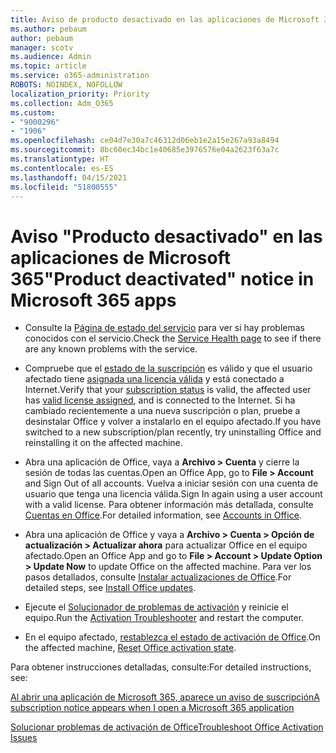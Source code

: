 ```yaml
---
title: Aviso de producto desactivado en las aplicaciones de Microsoft 365
ms.author: pebaum
author: pebaum
manager: scotv
ms.audience: Admin
ms.topic: article
ms.service: o365-administration
ROBOTS: NOINDEX, NOFOLLOW
localization_priority: Priority
ms.collection: Adm_O365
ms.custom:
- "9000296"
- "1906"
ms.openlocfilehash: ce04d7e30a7c46312d06eb1e2a15e267a93a8494
ms.sourcegitcommit: 8bc60ec34bc1e40685e3976576e04a2623f63a7c
ms.translationtype: HT
ms.contentlocale: es-ES
ms.lasthandoff: 04/15/2021
ms.locfileid: "51800555"
---
```

# <a name="product-deactivated-notice-in-microsoft-365-apps"></a><span data-ttu-id="5b27b-102">Aviso "Producto desactivado" en las aplicaciones de Microsoft 365</span><span class="sxs-lookup"><span data-stu-id="5b27b-102">"Product deactivated" notice in Microsoft 365 apps</span></span>

- <span data-ttu-id="5b27b-103">Consulte la [Página de estado del servicio](https://docs.microsoft.com/office365/enterprise/view-service-health) para ver si hay problemas conocidos con el servicio.</span><span class="sxs-lookup"><span data-stu-id="5b27b-103">Check the [Service Health page](https://docs.microsoft.com/office365/enterprise/view-service-health) to see if there are any known problems with the service.</span></span>

- <span data-ttu-id="5b27b-104">Compruebe que el [estado de la suscripción](https://support.office.com/article/unlicensed-product-and-activation-errors-in-office-0d23d3c0-c19c-4b2f-9845-5344fedc4380#bkmk_checksubscription) es válido y que el usuario afectado tiene [asignada una licencia válida](https://support.office.com/article/997596B5-4173-4627-B915-36ABAC6786DC?wt.mc_id=Alchemy_ClientDIA) y está conectado a Internet.</span><span class="sxs-lookup"><span data-stu-id="5b27b-104">Verify that your [subscription status](https://support.office.com/article/unlicensed-product-and-activation-errors-in-office-0d23d3c0-c19c-4b2f-9845-5344fedc4380#bkmk_checksubscription) is valid, the affected user has [valid license assigned](https://support.office.com/article/997596B5-4173-4627-B915-36ABAC6786DC?wt.mc_id=Alchemy_ClientDIA), and is connected to the Internet.</span></span> <span data-ttu-id="5b27b-105">Si ha cambiado recientemente a una nueva suscripción o plan, pruebe a desinstalar Office y volver a instalarlo en el equipo afectado.</span><span class="sxs-lookup"><span data-stu-id="5b27b-105">If you have switched to a new subscription/plan recently, try uninstalling Office and reinstalling it on the affected machine.</span></span>

- <span data-ttu-id="5b27b-106">Abra una aplicación de Office, vaya a **Archivo > Cuenta** y cierre la sesión de todas las cuentas.</span><span class="sxs-lookup"><span data-stu-id="5b27b-106">Open an Office App, go to **File > Account** and Sign Out of all accounts.</span></span> <span data-ttu-id="5b27b-107">Vuelva a iniciar sesión con una cuenta de usuario que tenga una licencia válida.</span><span class="sxs-lookup"><span data-stu-id="5b27b-107">Sign In again using a user account with a valid license.</span></span> <span data-ttu-id="5b27b-108">Para obtener información más detallada, consulte [Cuentas en Office](https://support.office.com/article/accounts-in-office-628ea040-f265-49de-b986-be09c3ebf8a9).</span><span class="sxs-lookup"><span data-stu-id="5b27b-108">For detailed information, see [Accounts in Office](https://support.office.com/article/accounts-in-office-628ea040-f265-49de-b986-be09c3ebf8a9).</span></span>

- <span data-ttu-id="5b27b-109">Abra una aplicación de Office y vaya a **Archivo > Cuenta > Opción de actualización > Actualizar ahora** para actualizar Office en el equipo afectado.</span><span class="sxs-lookup"><span data-stu-id="5b27b-109">Open an Office App and go to **File > Account > Update Option > Update Now** to update Office on the affected machine.</span></span> <span data-ttu-id="5b27b-110">Para ver los pasos detallados, consulte [Instalar actualizaciones de Office](https://support.office.com/article/install-office-updates-2ab296f3-7f03-43a2-8e50-46de917611c5).</span><span class="sxs-lookup"><span data-stu-id="5b27b-110">For detailed steps, see [Install Office updates](https://support.office.com/article/install-office-updates-2ab296f3-7f03-43a2-8e50-46de917611c5).</span></span>

- <span data-ttu-id="5b27b-111">Ejecute el [Solucionador de problemas de activación](https://aka.ms/SARA-OfficeActivation-Alchemy) y reinicie el equipo.</span><span class="sxs-lookup"><span data-stu-id="5b27b-111">Run the [Activation Troubleshooter](https://aka.ms/SARA-OfficeActivation-Alchemy) and restart the computer.</span></span>

- <span data-ttu-id="5b27b-112">En el equipo afectado, [restablezca el estado de activación de Office](https://docs.microsoft.com/office/troubleshoot/activation/reset-office-365-proplus-activation-state).</span><span class="sxs-lookup"><span data-stu-id="5b27b-112">On the affected machine, [Reset Office activation state](https://docs.microsoft.com/office/troubleshoot/activation/reset-office-365-proplus-activation-state).</span></span>

<span data-ttu-id="5b27b-113">Para obtener instrucciones detalladas, consulte:</span><span class="sxs-lookup"><span data-stu-id="5b27b-113">For detailed instructions, see:</span></span> 

[<span data-ttu-id="5b27b-114">Al abrir una aplicación de Microsoft 365, aparece un aviso de suscripción</span><span class="sxs-lookup"><span data-stu-id="5b27b-114">A subscription notice appears when I open a Microsoft 365 application</span></span>](https://support.office.com/article/a-subscription-notice-appears-when-i-open-an-office-365-application-4cabe32c-f594-4c0e-9191-3d3ade10cceb)

[<span data-ttu-id="5b27b-115">Solucionar problemas de activación de Office</span><span class="sxs-lookup"><span data-stu-id="5b27b-115">Troubleshoot Office Activation Issues</span></span>](https://support.office.com/article/unlicensed-product-and-activation-errors-in-office-0d23d3c0-c19c-4b2f-9845-5344fedc4380)
